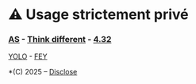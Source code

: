 # ⚠️ Usage strictement privé  

### [AS](https://youtu.be/9vz06QO3UkQ?si=_tqruJHnmn-N4KS0) - [Think different](https://youtu.be/JHFrR6sD6gw?si=4lZNLp5rvtaKNM9p) - [4.32](https://youtu.be/uHM88mZ4k50?si=9V0EzvmcXbltdM8W)   

[YOLO](https://youtube.com/shorts/BKgTauLtknw?si=kHY2CM58WtVwSvv9) - [FEY](https://youtu.be/-MNWMXTWRBU?si=qYvH_EB9wli_nxt2)  
  
*(C) 2025 – [Disclose](https://disclose.ngo/fr)  
